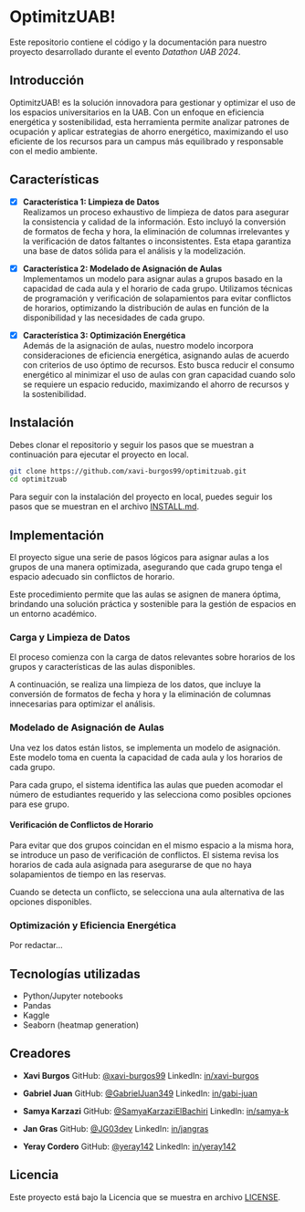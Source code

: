 # OptimitzUAB!
Este repositorio contiene el código y la documentación para nuestro proyecto desarrollado durante el evento *Datathon UAB 2024*.

## Introducción
OptimitzUAB! es la solución innovadora para gestionar y optimizar el uso de los espacios universitarios en la UAB. Con un enfoque en eficiencia energética y sostenibilidad, esta herramienta permite analizar patrones de ocupación y aplicar estrategias de ahorro energético, maximizando el uso eficiente de los recursos para un campus más equilibrado y responsable con el medio ambiente.

## Características
- [x] **Característica 1: Limpieza de Datos**  
  Realizamos un proceso exhaustivo de limpieza de datos para asegurar la consistencia y calidad de la información. Esto incluyó la conversión de formatos de fecha y hora, la eliminación de columnas irrelevantes y la verificación de datos faltantes o inconsistentes. Esta etapa garantiza una base de datos sólida para el análisis y la modelización.

- [x] **Característica 2: Modelado de Asignación de Aulas**  
  Implementamos un modelo para asignar aulas a grupos basado en la capacidad de cada aula y el horario de cada grupo. Utilizamos técnicas de programación y verificación de solapamientos para evitar conflictos de horarios, optimizando la distribución de aulas en función de la disponibilidad y las necesidades de cada grupo.

- [x] **Característica 3: Optimización Energética**  
  Además de la asignación de aulas, nuestro modelo incorpora consideraciones de eficiencia energética, asignando aulas de acuerdo con criterios de uso óptimo de recursos. Esto busca reducir el consumo energético al minimizar el uso de aulas con gran capacidad cuando solo se requiere un espacio reducido, maximizando el ahorro de recursos y la sostenibilidad.

## Instalación
Debes clonar el repositorio y seguir los pasos que se muestran a continuación para ejecutar el proyecto en local.

```bash
git clone https://github.com/xavi-burgos99/optimitzuab.git
cd optimitzuab
```

Para seguir con la instalación del proyecto en local, puedes seguir los pasos que se muestran en el archivo [INSTALL.md](INSTALL.md).

## Implementación
El proyecto sigue una serie de pasos lógicos para asignar aulas a los grupos de una manera optimizada, asegurando que cada grupo tenga el espacio adecuado sin conflictos de horario.

Este procedimiento permite que las aulas se asignen de manera óptima, brindando una solución práctica y sostenible para la gestión de espacios en un entorno académico.

### Carga y Limpieza de Datos
El proceso comienza con la carga de datos relevantes sobre horarios de los grupos y características de las aulas disponibles.

A continuación, se realiza una limpieza de los datos, que incluye la conversión de formatos de fecha y hora y la eliminación de columnas innecesarias para optimizar el análisis.

### Modelado de Asignación de Aulas

Una vez los datos están listos, se implementa un modelo de asignación. Este modelo toma en cuenta la capacidad de cada aula y los horarios de cada grupo. 

Para cada grupo, el sistema identifica las aulas que pueden acomodar el número de estudiantes requerido y las selecciona como posibles opciones para ese grupo.

#### Verificación de Conflictos de Horario 

Para evitar que dos grupos coincidan en el mismo espacio a la misma hora, se introduce un paso de verificación de conflictos. El sistema revisa los horarios de cada aula asignada para asegurarse de que no haya solapamientos de tiempo en las reservas. 

Cuando se detecta un conflicto, se selecciona una aula alternativa de las opciones disponibles.

### Optimización y Eficiencia Energética 
Por redactar...

## Tecnologías utilizadas
- Python/Jupyter notebooks
- Pandas
- Kaggle
- Seaborn (heatmap generation)

## Creadores
- **Xavi Burgos**
  GitHub: [@xavi-burgos99](https://github.com/xavi-burgos99)
  LinkedIn: [in/xavi-burgos](https://www.linkedin.com/in/xavi-burgos/)

- **Gabriel Juan**
  GitHub: [@GabrielJuan349](https://github.com/GabrielJuan349)
  LinkedIn: [in/gabi-juan](https://www.linkedin.com/in/gabi-juan)

- **Samya Karzazi**
  GitHub: [@SamyaKarzaziElBachiri](https://github.com/SamyaKarzaziElBachiri)
  LinkedIn: [in/samya-k](https://www.linkedin.com/in/samya-k-2ba678235)

- **Jan Gras**
  GitHub: [@JG03dev](https://github.com/JG03dev)
  LinkedIn: [in/jangras](https://www.linkedin.com/in/jangras/)

- **Yeray Cordero**
  GitHub: [@yeray142](https://github.com/yeray142)
  LinkedIn: [in/yeray142](https://www.linkedin.com/in/yeray142/)


## Licencia

Este proyecto está bajo la Licencia que se muestra en archivo [LICENSE](LICENSE).
